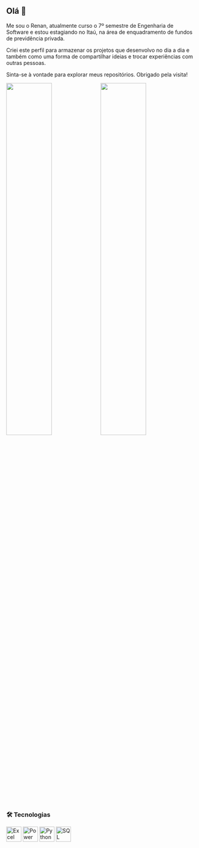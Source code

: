## Olá 👋  
Me sou o Renan, atualmente curso o 7º semestre de Engenharia de Software e estou estagiando no Itaú, na área de enquadramento de fundos de previdência privada.

Criei este perfil para armazenar os projetos que desenvolvo no dia a dia e também como uma forma de compartilhar ideias e trocar experiências com outras pessoas.

Sinta-se à vontade para explorar meus repositórios. Obrigado pela visita!

<p float="left">
  <img src="https://github-readme-stats.vercel.app/api?username=user-renanribeirodasilva&show_icons=true&theme=radical" width="49%" />
  <img src="https://github-readme-stats.vercel.app/api/top-langs/?username=user-renanribeirodasilva&layout=compact&langs_count=8&theme=radical" width="49%" />
</p>

### 🛠 Tecnologias

[<img src="https://raw.githubusercontent.com/sempostma/office365-icons/master/png/256/excel.png" width="40" height="40" alt="Excel"/>](https://github.com/user-renanribeirodasilva/repositorio-excel)
[<img src="https://img.icons8.com/color/48/000000/power-bi.png" width="40" height="40" alt="Power BI"/>](https://github.com/user-renanribeirodasilva/repositorio-powerbi)
[<img src="https://img.icons8.com/color/48/000000/python.png" width="40" height="40" alt="Python"/>](https://github.com/user-renanribeirodasilva)
[<img src="https://img.icons8.com/color/48/000000/sql.png" width="40" height="40" alt="SQL"/>](https://github.com/user-renanribeirodasilva)
